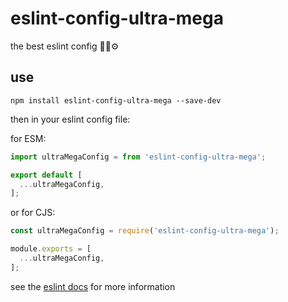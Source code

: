 # eslint-config-ultra-mega

the best eslint config 🔧🔥⚙️

## use

`npm install eslint-config-ultra-mega --save-dev`

then in your eslint config file:

for ESM:

```js
import ultraMegaConfig = from 'eslint-config-ultra-mega';

export default [
  ...ultraMegaConfig,
];
```

or for CJS:

```js
const ultraMegaConfig = require('eslint-config-ultra-mega');

module.exports = [
  ...ultraMegaConfig,
];
```

see the [eslint docs](https://eslint.org/docs/latest/extend/shareable-configs#using-a-shareable-config) for more information
